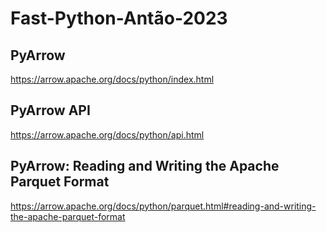 # Fast-Python-Antão-2023

## PyArrow
https://arrow.apache.org/docs/python/index.html

## PyArrow API
https://arrow.apache.org/docs/python/api.html

## PyArrow: Reading and Writing the Apache Parquet Format
https://arrow.apache.org/docs/python/parquet.html#reading-and-writing-the-apache-parquet-format
